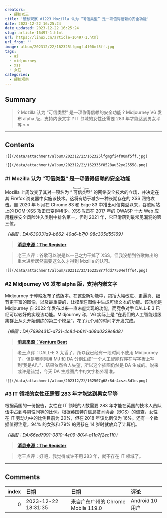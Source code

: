 ```yaml
---
creators:
  - 硬核老王
title: '硬核观察 #1223 Mozilla 认为 “可信类型” 是一项值得信赖的安全功能'
date: 2023-12-22 16:25:24
date_updated: 2023-12-22 16:25:24
slug: article-16497-1.html
url: https://linux.cn/article-16497-1.html
url_from: ''
image: album/202312/22/162325lfgmgfi4f00mf5ff.jpg
tags:
  - ai
  - midjourney
  - xss
  - 女性
categories:
  - 硬核观察
---
```


## Summary

> ? Mozilla 认为 “可信类型” 是一项值得信赖的安全功能
> ? Midjourney V6 发布 alpha 版，支持内嵌文字
> ? IT 领域的女性还需要 283 年才能达到男女平等
> » 
> »

***

<!-- more -->

## Contents

`![](/data/attachment/album/202312/22/162325lfgmgfi4f00mf5ff.jpg)`

`![](/data/attachment/album/202312/22/162335f8528au52yo25558.png)`

### #1 Mozilla 认为 “可信类型” 是一项值得信赖的安全功能

Mozilla 上周改变了其对一项名为 “<ruby> 可信类型 <rt>  Trusted Types </rt></ruby>” 的网络安全技术的立场，并决定在其 Firefox 浏览器中实施该技术。这将有助于减少一种长期存在的 XSS 网络攻击。自 2020 年 5 月在 Chrome 83 和 Edge 83 中推出可信类型以来，谷歌网站上的 DOM-XSS 攻击已变得稀少。XSS 攻击在 2017 年的 OWASP 十大 Web 应用程序安全风险注入类别中排名第一，但到 2021 年，它已滑落到最常见漏洞的第三位。

*（插图：DA/630031a9-b662-40a6-b7f0-98c305d55169）*

> 
> **[消息来源：The Register](https://www.theregister.com/2023/12/21/mozilla_decides_trusted_types_is/)**
> 
> 
> 

> 
> 老王点评：谷歌可以说是以一己之力干掉了 XSS，但我没想到谷歌做出的重大进步居然需要这么久才得到 Mozilla 的认可。
> 
> 
> 

`![](/data/attachment/album/202312/22/162358r7fdd77504efffu4.png)`

### #2 Midjourney V6 发布 alpha 版，支持内嵌文字

Midjourney 于昨晚发布了该版本。在这些新功能中，包括大幅改进、更逼真、细节更丰富的图像，以及最重要的，让模型在图像中生成可读文本的功能。该功能是 Midjourney 自 2022 年发布以来一直未能实现的功能，而竞争对手 DALL-E 3 已经可以较好的实现该功能。Midjourney 称，V6 实际上是 “在我们的人工智能超级集群上从头开始训练的第三个模型”，花了九个月的时间才开发完成。

*（插图：DA/76984315-d731-4c84-b681-d68a0329e8d8）*

> 
> **[消息来源：Venture Beat](https://venturebeat.com/ai/midjourney-v6-is-here-with-in-image-text-and-completely-overhauled-prompting/)**
> 
> 
> 

> 
> 老王点评：DALL-E 3 太香了，所以我已经有一段时间不使用 Midjourney 了，但是我刚刚用 MJ 和 DA 分别生成“一个人工智能程序在写字板上写到‘我是AI’。”，结果依然令人失望，所以这个插图仍然是 DA 生成的。说来或许是错觉，今天 DA 生成图片中的文字格外精准。
> 
> 
> 

`![](/data/attachment/album/202312/22/162507g68r8dr4cszs8d1e.png)`

### #3 IT 领域的女性还需要 283 年才能达到男女平等

根据英国的一份报告，女性在 IT 领域的人数需要 283 年才能在英国的技术人员队伍中占到与男性同等的比例。根据英国特许信息技术协会（BCS）的调查，女性在 IT 劳动力中的比例目前为 20%，但在 2018 年该比例仅为 16%。还有一个数据值得注意，94% 的女孩和 79% 的男孩在 14 岁时就放弃了计算机。

*（插图：DA/66ed7991-0810-4e09-8014-a11a7f2ec110）*

> 
> **[消息来源：The Register](https://www.theregister.com/2023/12/20/gender_gap_it_employment/)**
> 
> 
> 

> 
> 老王点评：好吧，我觉得或许不用 283 年，就不存在 IT 领域了。
> 
> 
>

***

## Comments

|   index | 日期                | 日期                                               | 评论                                     |
|--------:|:--------------------|:---------------------------------------------------|:-----------------------------------------|
|       0 | 2023-12-22 18:31:35 | 来自广东广州的 Chrome Mobile 119.0|Android 10 用户 | 那么开源的Stable Diffusion能内嵌文字吗？ |
